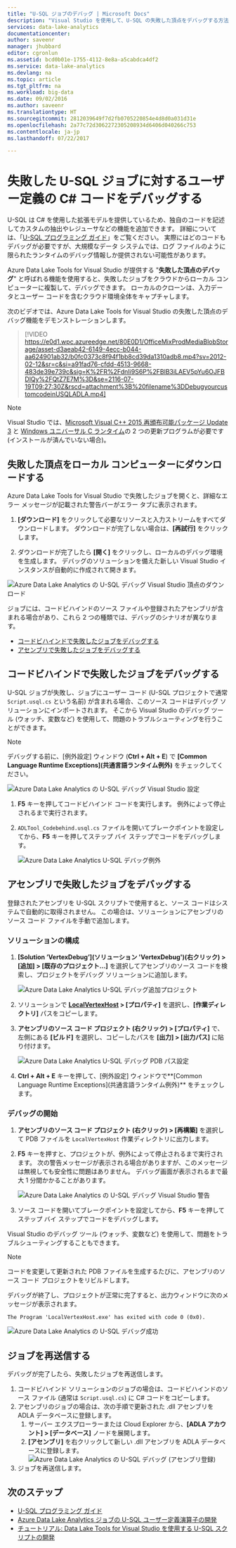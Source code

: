 ```yaml
---
title: "U-SQL ジョブのデバッグ | Microsoft Docs"
description: "Visual Studio を使用して、U-SQL の失敗した頂点をデバッグする方法について説明します。"
services: data-lake-analytics
documentationcenter: 
author: saveenr
manager: jhubbard
editor: cgronlun
ms.assetid: bcd0b01e-1755-4112-8e8a-a5cabdca4df2
ms.service: data-lake-analytics
ms.devlang: na
ms.topic: article
ms.tgt_pltfrm: na
ms.workload: big-data
ms.date: 09/02/2016
ms.author: saveenr
ms.translationtype: HT
ms.sourcegitcommit: 2812039649f7d2fb0705220854e4d8d0a031d31e
ms.openlocfilehash: 2a77c72d3062272305208934d6406d040266c753
ms.contentlocale: ja-jp
ms.lasthandoff: 07/22/2017

---
```

# <a name="debug-user-defined-c-code-for-failed-u-sql-jobs"></a>失敗した U-SQL ジョブに対するユーザー定義の C# コードをデバッグする

U-SQL は C# を使用した拡張モデルを提供しているため、独自のコードを記述してカスタムの抽出やレジューサなどの機能を追加できます。 詳細については、「[U-SQL プログラミング ガイド](https://docs.microsoft.com/en-us/azure/data-lake-analytics/data-lake-analytics-u-sql-programmability-guide#use-user-defined-functions-udf)」をご覧ください。 実際にはどのコードもデバッグが必要ですが、大規模なデータ システムでは、ログ ファイルのように限られたランタイムのデバッグ情報しか提供されない可能性があります。

Azure Data Lake Tools for Visual Studio が提供する "**失敗した頂点のデバッグ**" と呼ばれる機能を使用すると、失敗したジョブをクラウドからローカル コンピューターに複製して、デバッグできます。 ローカルのクローンは、入力データとユーザー コードを含むクラウド環境全体をキャプチャします。

次のビデオでは、Azure Data Lake Tools for Visual Studio の失敗した頂点のデバッグ機能をデモンストレーションします。

> [!VIDEO https://e0d1.wpc.azureedge.net/80E0D1/OfficeMixProdMediaBlobStorage/asset-d3aeab42-6149-4ecc-b044-aa624901ab32/b0fc0373c8f94f1bb8cd39da1310adb8.mp4?sv=2012-02-12&sr=c&si=a91fad76-cfdd-4513-9668-483de39e739c&sig=K%2FR%2FdnIi9S6P%2FBlB3iLAEV5pYu6OJFBDlQy%2FQtZ7E7M%3D&se=2116-07-19T09:27:30Z&rscd=attachment%3B%20filename%3DDebugyourcustomcodeinUSQLADLA.mp4]
>

> [!NOTE]
> Visual Studio では、[Microsoft Visual C++ 2015 再頒布可能パッケージ Update 3](https://www.microsoft.com/en-us/download/details.aspx?id=53840) と [Windows ユニバーサル C ランタイム](https://www.microsoft.com/download/details.aspx?id=50410)の 2 つの更新プログラムが必要です (インストールが済んでいない場合)。

## <a name="download-failed-vertex-to-local-machine"></a>失敗した頂点をローカル コンピューターにダウンロードする

Azure Data Lake Tools for Visual Studio で失敗したジョブを開くと、詳細なエラー メッセージが記載された警告バーがエラー タブに表示されます。

1. **[ダウンロード]** をクリックして必要なリソースと入力ストリームをすべてダウンロードします。 ダウンロードが完了しない場合は、**[再試行]** をクリックします。

2. ダウンロードが完了したら **[開く]** をクリックし、ローカルのデバッグ環境を生成します。 デバッグのソリューションを備えた新しい Visual Studio インスタンスが自動的に作成されて開きます。

![Azure Data Lake Analytics の U-SQL デバッグ Visual Studio 頂点のダウンロード](./media/data-lake-analytics-debug-u-sql-jobs/data-lake-analytics-download-vertex.png)

ジョブには、コードビハインドのソース ファイルや登録されたアセンブリが含まれる場合があり、これら 2 つの種類では、デバッグのシナリオが異なります。

- [コードビハインドで失敗したジョブをデバッグする](#debug-job-failed-with-code-behind)
- [アセンブリで失敗したジョブをデバッグする](#debug-job-failed-with-assemblies)


## <a name="debug-job-failed-with-code-behind"></a>コードビハインドで失敗したジョブをデバッグする

U-SQL ジョブが失敗し、ジョブにユーザー コード (U-SQL プロジェクトで通常 `Script.usql.cs` という名前) が含まれる場合、このソース コードはデバッグ ソリューションにインポートされます。  そこから Visual Studio のデバッグ ツール (ウォッチ、変数など) を使用して、問題のトラブルシューティングを行うことができます。

> [!NOTE]
> デバッグする前に、[例外設定] ウィンドウ (**Ctrl + Alt + E**) で **[Common Language Runtime Exceptions]\(共通言語ランタイム例外\)** をチェックしてください。

![Azure Data Lake Analytics の U-SQL デバッグ Visual Studio 設定](./media/data-lake-analytics-debug-u-sql-jobs/data-lake-analytics-clr-exception-setting.png)

1. **F5** キーを押してコードビハインド コードを実行します。 例外によって停止されるまで実行されます。

2. `ADLTool_Codebehind.usql.cs` ファイルを開いてブレークポイントを設定してから、**F5** キーを押してステップ バイ ステップでコードをデバッグします。

    ![Azure Data Lake Analytics U-SQL デバッグ例外](./media/data-lake-analytics-debug-u-sql-jobs/data-lake-analytics-debug-exception.png)

## <a name="debug-job-failed-with-assemblies"></a>アセンブリで失敗したジョブをデバッグする

登録されたアセンブリを U-SQL スクリプトで使用すると、ソース コードはシステムで自動的に取得されません。 この場合は、ソリューションにアセンブリのソース コード ファイルを手動で追加します。

### <a name="configure-the-solution"></a>ソリューションの構成

1. **[Solution ’VertexDebug’]\(ソリューション 'VertexDebug'\)(右クリック) > [追加] > [既存のプロジェクト…]** を選択してアセンブリのソース コードを検索し、プロジェクトをデバッグ ソリューションに追加します。

    ![Azure Data Lake Analytics U-SQL デバッグ追加プロジェクト](./media/data-lake-analytics-debug-u-sql-jobs/data-lake-analytics-add-project-to-debug-solution.png)

2. ソリューションで **[LocalVertexHost](右クリック) > [プロパティ]** を選択し、**[作業ディレクトリ]** パスをコピーします。

3. **アセンブリのソース コード プロジェクト (右クリック) > [プロパティ]** で、左側にある **[ビルド]** を選択し、コピーしたパスを **[出力] > [出力パス]** に貼り付けます。

    ![Azure Data Lake Analytics U-SQL デバッグ PDB パス設定](./media/data-lake-analytics-debug-u-sql-jobs/data-lake-analytics-set-pdb-path.png)

4. **Ctrl + Alt + E** キーを押して、[例外設定] ウィンドウで**[Common Language Runtime Exceptions]\(共通言語ランタイム例外\)** をチェックします。

### <a name="start-debug"></a>デバッグの開始

1. **アセンブリのソース コード プロジェクト (右クリック) > [再構築]** を選択して PDB ファイルを `LocalVertexHost` 作業ディレクトリに出力します。

2. **F5** キーを押すと、プロジェクトが、例外によって停止されるまで実行されます。 次の警告メッセージが表示される場合がありますが、このメッセージは無視しても安全性に問題はありません。 デバッグ画面が表示されるまで最大 1 分間かかることがあります。

    ![Azure Data Lake Analytics の U-SQL デバッグ Visual Studio 警告](./media/data-lake-analytics-debug-u-sql-jobs/data-lake-analytics-visual-studio-u-sql-debug-warning.png)

3. ソース コードを開いてブレークポイントを設定してから、**F5** キーを押してステップ バイ ステップでコードをデバッグします。

Visual Studio のデバッグ ツール (ウォッチ、変数など) を使用して、問題をトラブルシューティングすることもできます。

> [!NOTE]
> コードを変更して更新された PDB ファイルを生成するたびに、アセンブリのソース コード プロジェクトをリビルドします。

デバッグが終了し、プロジェクトが正常に完了すると、出力ウィンドウに次のメッセージが表示されます。

```
The Program 'LocalVertexHost.exe' has exited with code 0 (0x0).
```

![Azure Data Lake Analytics の U-SQL デバッグ成功](./media/data-lake-analytics-debug-u-sql-jobs/data-lake-analytics-debug-succeed.png)

## <a name="resubmit-the-job"></a>ジョブを再送信する

デバッグが完了したら、失敗したジョブを再送信します。

1. コードビハインド ソリューションのジョブの場合は、コードビハインドのソース ファイル (通常は `Script.usql.cs`) に C# コードをコピーします。
2. アセンブリのジョブの場合は、次の手順で更新された .dll アセンブリを ADLA データベースに登録します。
    1. サーバー エクスプローラーまたは Cloud Explorer から、**[ADLA アカウント] > [データベース]** ノードを展開します。
    2. **[アセンブリ]** を右クリックして新しい .dll アセンブリを ADLA データベースに登録します。![Azure Data Lake Analytics の U-SQL デバッグ (アセンブリ登録)](./media/data-lake-analytics-debug-u-sql-jobs/data-lake-analytics-register-assembly.png)
3. ジョブを再送信します。

## <a name="next-steps"></a>次のステップ

- [U-SQL プログラミング ガイド](data-lake-analytics-u-sql-programmability-guide.md)
- [Azure Data Lake Analytics ジョブの U-SQL ユーザー定義演算子の開発](data-lake-analytics-u-sql-develop-user-defined-operators.md)
- [チュートリアル: Data Lake Tools for Visual Studio を使用する U-SQL スクリプトの開発](data-lake-analytics-data-lake-tools-get-started.md)

